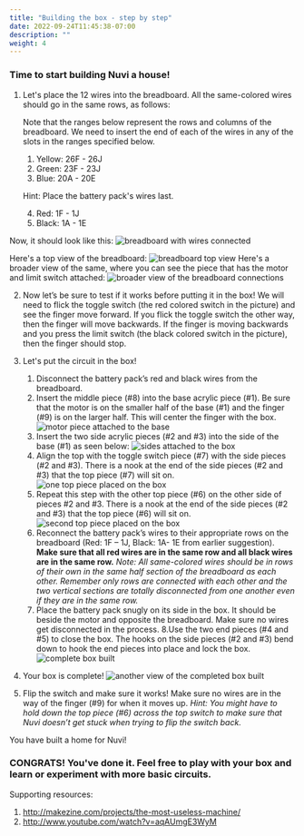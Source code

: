 ```yaml
---
title: "Building the box - step by step"
date: 2022-09-24T11:45:38-07:00
description: ""
weight: 4
---
```


### Time to start building Nuvi a house!

1. Let's place the 12 wires into the breadboard. All the same-colored wires should go in the same rows, as follows:

	Note that the ranges below represent the rows and columns of the breadboard. We need to insert the end of each of the wires in any of the slots in the ranges specified below.
	1. Yellow: 26F - 26J 
	2. Green: 23F - 23J 
	3. Blue: 20A - 20E 
	
	Hint: Place the battery pack's wires last.
	
	4. Red: 1F - 1J
	5. Black: 1A - 1E

Now, it should look like this:
![breadboard with wires connected](../img/connectedBreadboard.jpg)

Here's a top view of the breadboard:
![breadboard top view](../img/breadboardWiring.png)
Here's a broader view of the same, where you can see the piece that has the motor and limit switch attached:
![broader view of the breadboard connections](../img/boarderViewBreadboard.jpg)

2. Now let’s be sure to test if it works before putting it in the box! We will need to flick the toggle switch (the red colored switch in the picture) and see the finger move forward. If you flick the toggle switch the other way, then the finger will move backwards. If the finger is moving backwards and you press the limit switch (the black colored switch in the picture), then the finger should stop. 

3. Let's put the circuit in the box! 
	1. Disconnect the battery pack’s red and black wires from the breadboard. 
	2. Insert the middle piece (#8) into the base acrylic piece (#1). Be sure that the motor is on the smaller half of the base (#1) and the finger (#9) is on the larger half. This will center the finger with the box. 
	![motor piece attached to the base](../img/buildingTheBox1.jpg)
	3. Insert the two side acrylic pieces (#2 and #3) into the side of the base (#1) as seen below:
	![sides attached to the box](../img/buildingTheBox2.jpg)
	4. Align the top with the toggle switch piece (#7) with the side pieces (#2 and #3). There is a nook at the end of the side pieces (#2 and #3) that the top piece (#7) will sit on. 
	![one top piece placed on the box](../img/buildingTheBox3.jpg)
	5. Repeat this step with the other top piece (#6) on the other side of pieces #2 and #3. There is a nook at the end of the side pieces (#2 and #3) that the top piece (#6) will sit on.
	![second top piece placed on the box](../img/buildingTheBox4.jpg)
	6. Reconnect the battery pack’s wires to their appropriate rows on the breadboard (Red: 1F – 1J, Black: 1A- 1E from earlier suggestion). **Make sure that all red wires are in the same row and all black wires are in the same row.** 
	*Note: All same-colored wires should be in rows of their own in the same half section of the breadboard as each other. Remember only rows are connected with each other and the two vertical sections are totally disconnected from one another even if they are in the same row.*
	7. Place the battery pack snugly on its side in the box. It should be beside the motor and opposite the breadboard. Make sure no wires get disconnected in the process.
	8.Use the two end pieces (#4 and #5) to close the box. The hooks on the side pieces (#2 and #3) bend down to hook the end pieces into place and lock the box. 
![complete box built](../img/completeBox.jpg)
4. Your box is complete!
![another view of the completed box built](../img/completeBox1.jpg)
5. Flip the switch and make sure it works! Make sure no wires are in the way of the finger (#9) for when it moves up. 
*Hint: You might have to hold down the top piece (#6) across the top switch to make sure that Nuvi doesn’t get stuck when trying to flip the switch back.*

You have built a home for Nuvi!

### CONGRATS! You've done it. Feel free to play with your box and learn or experiment with more basic circuits.

Supporting resources: 

1. http://makezine.com/projects/the-most-useless-machine/
2. http://www.youtube.com/watch?v=aqAUmgE3WyM